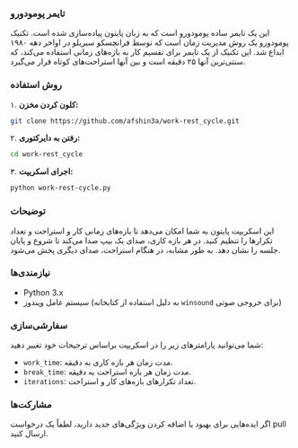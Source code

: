 ### تایمر پومودورو

این یک تایمر ساده پومودورو است که به زبان پایتون پیاده‌سازی شده است. تکنیک پومودورو یک روش مدیریت زمان است که توسط فرانچسکو سیریلو در اواخر دهه ۱۹۸۰ ابداع شد. این تکنیک از یک تایمر برای تقسیم کار به بازه‌های زمانی استفاده می‌کند، که سنتی‌ترین آنها ۲۵ دقیقه است و بین آنها استراحت‌های کوتاه قرار می‌گیرد.

### روش استفاده

۱. **کلون کردن مخزن:**
   ```bash
   git clone https://github.com/afshin3a/work-rest_cycle.git
   ```

۲. **رفتن به دایرکتوری:**
   ```bash
   cd work-rest_cycle
   ```

۳. **اجرای اسکریپت:**
   ```bash
   python work-rest-cycle.py
   ```

### توضیحات

این اسکریپت پایتون به شما امکان می‌دهد تا بازه‌های زمانی کار و استراحت و تعداد تکرارها را تنظیم کنید. در هر بازه کاری، صدای یک بیپ صدا می‌کند تا شروع و پایان جلسه را نشان دهد. به طور مشابه، در هنگام استراحت، صدای دیگری پخش می‌شود.

### نیازمندی‌ها

- Python 3.x
- سیستم عامل ویندوز (به دلیل استفاده از کتابخانه `winsound` برای خروجی صوتی)

### سفارشی‌سازی

شما می‌توانید پارامترهای زیر را در اسکریپت براساس ترجیحات خود تغییر دهید:

- `work_time`: مدت زمان هر بازه کاری به دقیقه.
- `break_time`: مدت زمان هر بازه استراحت به دقیقه.
- `iterations`: تعداد تکرارهای بازه‌های کار و استراحت.




### مشارکت‌ها

اگر ایده‌هایی برای بهبود یا اضافه کردن ویژگی‌های جدید دارید، لطفاً یک درخواست pull ارسال کنید.
